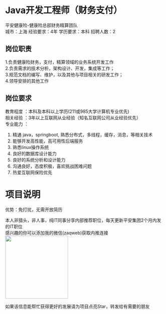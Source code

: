 # Java开发工程师（财务支付）
平安健康险-健康险总部财务精算团队  
城市：上海 经验要求：4年 学历要求：本科  招聘人数：2

## 岗位职责
1.负责健康险财务，支付，精算领域的业务系统开发工作   
2.负责需求的技术分析，架构设计、开发，集成等工作；   
3.规范文档的编写、维护，以及其他与项目相关的研发工作；   
4.领导安排的其他工作

## 岗位要求
教育程度	：本科及本科以上学历(211或985大学计算机专业优先)    
相关经验	：3年以上互联网从业经验（知名互联网公司从业经验优先）   
 专业能力	：    
1. 精通 java，springboot, 熟悉分布式，多线程，缓存，消息，等相关技术   
 2. 能够开发高性能，高可用性后端服务    
3. 熟悉linux操作系统   
 4. 良好的数据库设计能力    
5. 良好的系统分析和设计能力   
 6. 沟通良好，态度积极，喜欢挑战困难问题    
7. 热爱互联网保险优先

# 项目说明

优势：免打扰，无需开放简历

本人非猎头，非人事，纯IT同事分享内部推荐职位，每天更新平安集团2个月内发的IT职位  
感兴趣的你可以添加我的微信(zaqweb)获取内推连接  
<img src="https://github.com/zaqweb/PA-IT-JOBS/blob/master/WechatICode.jpeg"  height="200" width="200">

如果该信息能帮忙获得更好的发展请为项目点亮Star，转发给有需要的朋友




